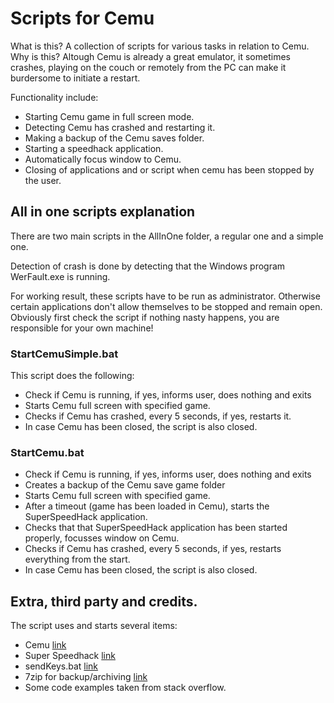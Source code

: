 # Scripts for Cemu

What is this? A collection of scripts for various tasks in relation to Cemu. Why is this? Altough Cemu is already a great emulator, it sometimes crashes, playing on the couch or remotely from the PC can make it burdersome to initiate a restart.

Functionality include:
- Starting Cemu game in full screen mode.
- Detecting Cemu has crashed and restarting it.
- Making a backup of the Cemu saves folder.
- Starting a speedhack application.
- Automatically focus window to Cemu.
- Closing of applications and or script when cemu has been stopped by the user.

## All in one scripts explanation

There are two main scripts in the AllInOne folder, a regular one and a simple one.

Detection of crash is done by detecting that the Windows program WerFault.exe is running. 

For working result, these scripts have to be run as administrator. Otherwise certain applications don't allow themselves to be stopped and remain open. Obviously first check the script if nothing nasty happens, you are responsible for your own machine!

### StartCemuSimple.bat

This script does the following:
- Check if Cemu is running, if yes, informs user, does nothing and exits
- Starts Cemu full screen with specified game.
- Checks if Cemu has crashed, every 5 seconds, if yes, restarts it.
- In case Cemu has been closed, the script is also closed.

### StartCemu.bat

- Check if Cemu is running, if yes, informs user, does nothing and exits
- Creates a backup of the Cemu save game folder
- Starts Cemu full screen with specified game.
- After a timeout (game has been loaded in Cemu), starts the SuperSpeedHack application.
- Checks that that SuperSpeedHack application has been started properly, focusses window on Cemu.
- Checks if Cemu has crashed, every 5 seconds, if yes, restarts everything from the start.
- In case Cemu has been closed, the script is also closed.

## Extra, third party and credits.

The script uses and starts several items:
- Cemu [link](http://cemu.info/)
- Super Speedhack [link](https://www.reddit.com/r/cemu/comments/63jqmi/super_speedhack_dynamic_speedhack_for_cemu/)
- sendKeys.bat [link](https://github.com/npocmaka/batch.scripts/blob/master/hybrids/jscript/sendKeys.bat)
- 7zip for backup/archiving [link](http://www.7-zip.org/)
- Some code examples taken from stack overflow.